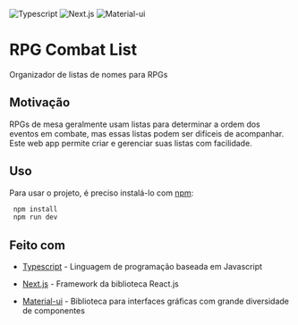 ![Typescript](https://img.shields.io/badge/TypeScript-007ACC?style=for-the-badge&logo=typescript&logoColor=white)
![Next.js](https://img.shields.io/badge/Next.js-000000?style=for-the-badge&logo=nextdotjs&logoColor=white)
![Material-ui](https://img.shields.io/badge/Material--UI-0081CB?style=for-the-badge&logo=material-ui&logoColor=white)


# RPG Combat List

Organizador de listas de nomes para RPGs

## Motivação

RPGs de mesa geralmente usam listas para determinar a ordem dos eventos em combate, mas essas listas podem ser difíceis de acompanhar. Este web app permite criar e gerenciar suas listas com facilidade.

## Uso

Para usar o projeto, é preciso instalá-lo com [npm](https://nodejs.org/en/download/):

   ```bash
    npm install
    npm run dev
   ```

## Feito com

- [Typescript](https://www.typescriptlang.org/) - Linguagem de programação baseada em Javascript

- [Next.js](https://nextjs.org/) - Framework da biblioteca React.js

- [Material-ui](https://material-ui.com/) - Biblioteca para interfaces gráficas com grande diversidade de componentes
